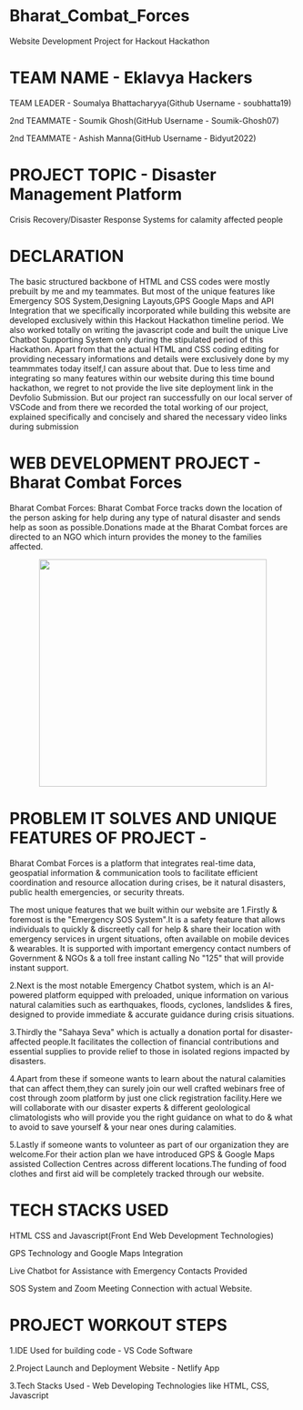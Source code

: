 # Bharat_Combat_Forces

Website Development Project for Hackout Hackathon
 
# TEAM NAME - Eklavya Hackers

TEAM LEADER - Soumalya Bhattacharyya(Github Username - soubhatta19)

2nd TEAMMATE - Soumik Ghosh(GitHub Username - Soumik-Ghosh07)

2nd TEAMMATE - Ashish Manna(GitHub Username - Bidyut2022)

# PROJECT TOPIC - Disaster Management Platform

Crisis Recovery/Disaster Response Systems for calamity affected people

# DECLARATION 

The basic structured backbone of HTML and CSS codes were mostly prebuilt by me and my teammates.
But most of the unique features like Emergency SOS System,Designing Layouts,GPS Google Maps and API Integration that we specifically incorporated while building this website are developed exclusively within this Hackout Hackathon timeline period.
We also worked totally on writing the javascript code and built the unique Live Chatbot Supporting System only during the stipulated period of this Hackathon.
Apart from that the actual HTML and CSS coding editing for providing necessary informations and details were exclusively done by my teammmates today itself,I can assure about that.
Due to less time and integrating so many features within our website during this time bound hackathon, we regret to not provide the live site deployment link in the Devfolio Submission.
But our project ran successfully on our local server of VSCode  and from there we recorded the total working of our project, explained specifically and concisely and shared the necessary video links during submission

# WEB DEVELOPMENT PROJECT - Bharat Combat Forces

Bharat Combat Forces: Bharat Combat Force tracks down the location of the person asking for help during any type of natural disaster and sends help as soon as possible.Donations made at the Bharat Combat forces are directed to an NGO which inturn provides the money to the families affected.

<p align="center">
  <img width="400" height="400" src="https://github.com/soucharya19/Bharat_Combat_Forces/assets/145778953/bb43f3c7-c08e-4bcf-aa49-97fc71b24c74">
</p>

# PROBLEM IT SOLVES AND UNIQUE FEATURES OF PROJECT -

Bharat Combat Forces is a platform that integrates real-time data, geospatial information & communication tools to facilitate efficient coordination and resource allocation during crises, be it natural disasters, public health emergencies, or security threats.

The most unique features that we built within our website are
1.Firstly & foremost is the "Emergency SOS System".It is a safety feature that allows individuals to quickly & discreetly call for help & share their location with emergency services in urgent situations, often available on mobile devices & wearables.
It is supported with important emergency contact numbers of Government & NGOs & a toll free instant calling No "125" that will provide instant support.

2.Next is the most notable Emergency Chatbot system, which is an AI-powered platform equipped with preloaded, unique information on various natural calamities such as earthquakes, floods, cyclones, landslides & fires, designed to provide immediate & accurate guidance during crisis situations.

3.Thirdly the "Sahaya Seva" which is actually a donation portal for disaster-affected people.It facilitates the collection of financial contributions and essential supplies to provide relief to those in isolated regions impacted by disasters.

4.Apart from these if someone wants to learn about the natural calamities that can affect them,they can surely join our well crafted webinars free of cost through zoom platform by just one click registration facility.Here we will collaborate with our disaster experts & different geolological climatologists who will provide you the right guidance on what to do & what to avoid to save yourself & your near ones during calamities.

5.Lastly if someone wants to volunteer as part of our organization they are welcome.For their action plan we have introduced GPS & Google Maps assisted Collection Centres across different locations.The funding of food clothes and first aid will be completely tracked through our website.

# TECH STACKS USED

HTML CSS and Javascript(Front End Web Development Technologies)

GPS Technology and Google Maps Integration

Live Chatbot for Assistance with Emergency Contacts Provided 

SOS System and Zoom Meeting Connection with actual Website.

# PROJECT WORKOUT STEPS

1.IDE Used for building code - VS Code Software

2.Project Launch and Deployment Website - Netlify App

3.Tech Stacks Used - Web Developing Technologies like HTML, CSS, Javascript
